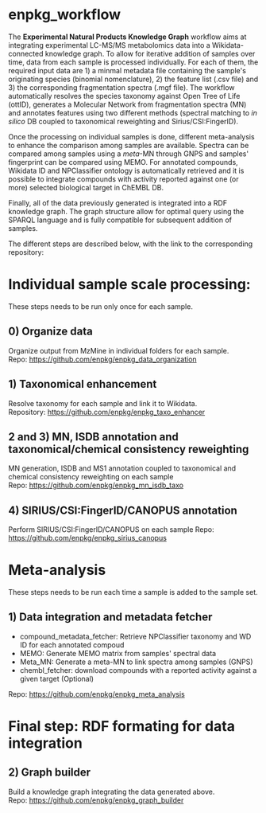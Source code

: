 # enpkg_workflow
The **Experimental Natural Products Knowledge Graph** workflow aims at integrating experimental LC-MS/MS metabolomics data into a Wikidata-connected knowledge graph. To allow for iterative addition of samples over time, data from each sample is processed individually. For each of them, the required input data are 1) a minmal metadata file containing the sample's originating species (binomial nomenclature), 2) the feature list (.csv file) and 3) the corresponding fragmentation spectra (.mgf file). The workflow automatically resolves the species taxonomy against Open Tree of Life (ottID), generates a Molecular Network from fragmentation spectra (MN) and annotates features using two different methods (spectral matching to *in silico* DB coupled to taxonomical reweighting and Sirius/CSI:FingerID). 

Once the processing on individual samples is done, different meta-analysis to enhance the comparison among samples are available. Spectra can be compared among samples using a *meta*-MN through GNPS and samples' fingerprint can be compared using MEMO. For annotated compounds, Wikidata ID and NPClassifier ontology is automatically retrieved and it is possible to integrate compounds with activity reported against one (or more) selected biological target in ChEMBL DB. 

Finally, all of the data previously generated is integrated into a RDF knowledge graph. The graph structure allow for optimal query using the SPARQL language and is fully compatible for subsequent addition of samples.

The different steps are described below, with the link to the corresponding repository:

# Individual sample scale processing:
These steps needs to be run only once for each sample.

## 0) Organize data
Organize output from MzMine in individual folders for each sample.  
Repo: https://github.com/enpkg/enpkg_data_organization

## 1) Taxonomical enhancement
Resolve taxonomy for each sample and link it to Wikidata.  
Repository: https://github.com/enpkg/enpkg_taxo_enhancer

## 2 and 3) MN, ISDB annotation and taxonomical/chemical consistency reweighting
MN generation, ISDB and MS1 annotation coupled to taxonomical and chemical consistency reweighting on each sample  
Repo: https://github.com/enpkg/enpkg_mn_isdb_taxo

## 4) SIRIUS/CSI:FingerID/CANOPUS annotation
Perform SIRIUS/CSI:FingerID/CANOPUS on each sample
Repo: https://github.com/enpkg/enpkg_sirius_canopus

# Meta-analysis
These steps needs to be run each time a sample is added to the sample set.

## 1) Data integration and metadata fetcher
- compound_metadata_fetcher: Retrieve NPClassifier taxonomy and WD ID for each annotated compoud
- MEMO: Generate MEMO matrix from samples' spectral data
- Meta_MN: Generate a meta-MN to link spectra among samples (GNPS)
- chembl_fetcher: download compounds with a reported activity against a given target (Optional)

Repo: https://github.com/enpkg/enpkg_meta_analysis

# Final step: RDF formating for data integration

## 2) Graph builder
Build a knowledge graph integrating the data generated above.  
Repo: https://github.com/enpkg/enpkg_graph_builder
